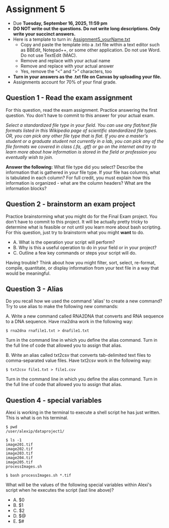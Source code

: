 # Assignment 5

- Due **Tuesday, September 16, 2025, 11:59 pm** 
- **DO NOT write out the questions. Do not write long descriptions. Only write your succinct answers.**
- Here is a template to turn in: [Assignment5_yourName.txt](Assignment5_yourName.txt)
  - Copy and paste the template into a .txt file within a text editor such as BBEdit, Notepad++, or some other application. Do not use Word. Do not use TextEdit (MAC).
  - Remove and replace with your actual name
  - Remove and replace with your actual answer
  - Yes, remove the “<” and “>” characters, too
- **Turn in your answers as the .txt file on Canvas by uploading your file.**
- Assignments account for 70% of your final grade. 


## Question 1 - Read the exam assignment

For this question, read the exam assignment. Practice answering the first question. You don't have to commit to this answer for your actual exam.

*Select a standardized file type in your field. You can use any flat/text file formats listed in this Wikipedia page of scientific standardized file types. OR, you can pick any other file type that is flat. If you are a master's student or a graduate student not currently in a lab, you can pick any of the file formats we covered in class (.fa, .gtf) or go on the internet and try to learn more about how information is stored in the field or profession you eventually wish to join.*

**Answer the following:** What file type did you select? Describe the information that is gathered in your file type. If your file has columns, what is tabulated in each column? For full credit, you must explain how this information is organized - what are the column headers? What are the information blocks?

## Question 2 - brainstorm an exam project

Practice brainstorming what you might do for the Final Exam project. You don't have to commit to this project. It will be actually pretty tricky to determine what is feasible or not until you learn more about bash scripting. For this question, just try to brainstorm what you might **want** to do.

- A. What is the operation your script will perform?
- B. Why is this a useful operation to do in your field or in your project?
- C. Outline a few key commands or steps your script will do.

Having trouble? Think about how you might filter, sort, select, re-format, compile, quantitate, or display information from your text file in a way that would be meaningful.

## Question 3 - Alias

Do you recall how we used the command 'alias' to create a new command? Try to use alias to make the following new commands:

A. Write a new command called RNA2DNA that converts and RNA sequence to a DNA sequence. Have rna2dna work in the following way:

```
$ rna2dna rnafile1.txt > dnafile1.txt
```

Turn in the command line in which you define the alias command. Turn in the full line of code that allowed you to assign that alias.

B. Write an alias called txt2csv that converts tab-delimited text files to comma-separated value files. Have txt2csv work in the following way:

```
$ txt2csv file1.txt > file1.csv
```

Turn in the command line in which you define the alias command. Turn in the full line of code that allowed you to assign that alias.

## Question 4 - special variables

Alexi is working in the terminal to execute a shell script he has just written. This is what is on his terminal.

```
$ pwd
/user/alexip/dataproject1/
 
$ ls -1
image201.tif
image202.tif
image203.tif
image204.tif
image205.tif
processImages.sh
 
$ bash processImages.sh *.tif
```

What will be the values of the following special variables within Alexi's script when he executes the script (last line above)?

- A. $0
- B. $1
- C. $2
- D. $@
- E. $#
